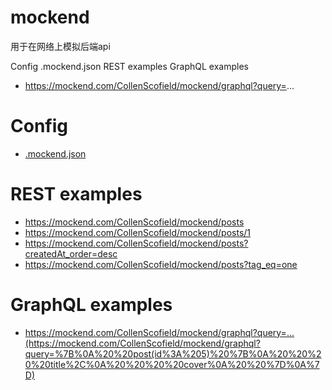 # mockend
用于在网络上模拟后端api


Config
.mockend.json
REST examples
GraphQL examples
- https://mockend.com/CollenScofield/mockend/graphql?query=...

# Config

- [.mockend.json](.mockend.json)

# REST examples

- https://mockend.com/CollenScofield/mockend/posts
- https://mockend.com/CollenScofield/mockend/posts/1
- https://mockend.com/CollenScofield/mockend/posts?createdAt_order=desc
- https://mockend.com/CollenScofield/mockend/posts?tag_eq=one

# GraphQL examples


- https://mockend.com/CollenScofield/mockend/graphql?query=...(https://mockend.com/CollenScofield/mockend/graphql?query=%7B%0A%20%20post(id%3A%205)%20%7B%0A%20%20%20%20title%2C%0A%20%20%20%20cover%0A%20%20%7D%0A%7D)
